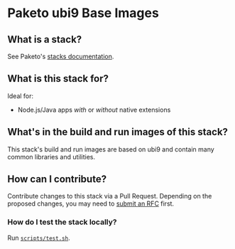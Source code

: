 # Paketo ubi9 Base Images

## What is a stack?
See Paketo's [stacks documentation](https://paketo.io/docs/concepts/stacks/).

## What is this stack for?
Ideal for:
- Node.js/Java apps *with* or *without* native extensions

## What's in the build and run images of this stack?
This stack's build and run images are based on ubi9 and contain many common libraries and utilities.

## How can I contribute?
Contribute changes to this stack via a Pull Request. Depending on the proposed changes,
you may need to [submit an RFC](https://github.com/paketo-buildpacks/rfcs) first.

### How do I test the stack locally?
Run [`scripts/test.sh`](scripts/test.sh).
